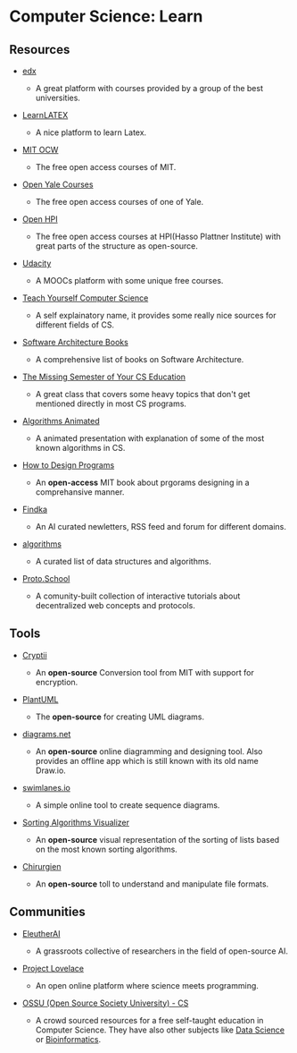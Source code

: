 # Computer Science: Learn

## Resources

* [edx](https://www.edx.org)
  
   * A great platform with courses provided by a group of the best universities.

* [LearnLATEX](https://www.learnlatex.org)
  
   * A nice platform to learn Latex.

* [MIT OCW](https://ocw.mit.edu)
  
   * The free open access courses of MIT.

* [Open Yale Courses](https://oyc.yale.edu)
  
   * The free open access courses of one of Yale.

* [Open HPI](https://open.hpi.de)
  
   * The free open access courses at HPI(Hasso Plattner Institute) with great parts of the structure as open-source.

* [Udacity](https://www.udacity.com)
  
   * A MOOCs platform with some unique free courses.

* [Teach Yourself Computer Science](https://teachyourselfcs.com)
  
   * A self explainatory name, it provides some really nice sources for different fields of CS.

* [Software Architecture Books](https://github.com/mhadidg/software-architecture-books)
  
   * A comprehensive list of books on Software Architecture.

* [The Missing Semester of Your CS Education](https://missing.csail.mit.edu)
  
   * A great class that covers some heavy topics that don't get mentioned directly in most CS programs.

* [Algorithms Animated](https://www.chrislaux.com)
  
   * A animated presentation with explanation of some of the most known algorithms in CS.

* [How to Design Programs](https://htdp.org)
  
   * An **open-access** MIT book about prgorams designing in a comprehansive manner.

* [Findka](https://findka.com)
  
   - An AI curated newletters, RSS feed and forum for different domains.

* [algorithms](https://github.com/realpacific/algorithms)
  
   * A curated list of data structures and algorithms.

* [Proto.School](https://proto.school)
  
   * A comunity-built collection of interactive tutorials about decentralized web concepts and protocols.

## Tools

* [Cryptii](https://cryptii.com)
  
   - An **open-source** Conversion tool from MIT with support for encryption.

* [PlantUML](https://plantuml.com)
  
   * The **open-source** for creating UML diagrams.

* [diagrams.net](https://www.diagrams.net)
  
   - An **open-source** online diagramming and designing tool. Also provides an offline app which is still known with its old name Draw.io.

* [swimlanes.io](https://swimlanes.io)
  
   * A simple online tool to create sequence diagrams.

* [Sorting Algorithms Visualizer](https://sadanandpai.github.io/sorting-visualizer/dist)
  
   * An **open-source** visual representation of the sorting of lists based on the most known sorting algorithms.

* [Chirurgien](https://github.com/leonardschardijn/Chirurgien)
  
   * An **open-source** toll to understand and manipulate file formats.

## Communities

* [EleutherAI](https://www.eleuther.ai)
  
   * A grassroots collective of researchers in the field of open-source AI.

* [Project Lovelace](https://projectlovelace.net)
  
   * An open online platform where science meets programming.

* [OSSU (Open Source Society University) - CS](https://github.com/ossu/computer-science)
  
   * A crowd sourced resources for a free self-taught education in Computer Science. They have also other subjects like [Data Science](https://github.com/ossu/data-science) or [Bioinformatics](https://github.com/ossu/bioinformatics).
